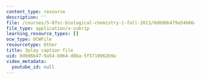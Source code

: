 ```yaml
---
content_type: resource
description: ''
file: /courses/5-07sc-biological-chemistry-i-fall-2013/0d0d6b479a54b064d0ba5f5710962b9a_qmqiF0YJ4LM.srt
file_type: application/x-subrip
learning_resource_types: []
ocw_type: OCWFile
resourcetype: Other
title: 3play caption file
uid: 0d0d6b47-9a54-b064-d0ba-5f5710962b9a
video_metadata:
  youtube_id: null
---
```

